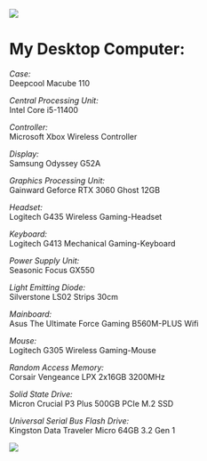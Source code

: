 ![](https://repository-images.githubusercontent.com/855971197/fb392328-bcff-415c-a3c0-11ebcdbacd0d)

# My Desktop Computer:
						
*Case:*\
Deepcool Macube 110

*Central Processing Unit:*\
Intel Core i5-11400

*Controller:*\
Microsoft Xbox Wireless Controller

*Display:*\
Samsung Odyssey G52A

*Graphics Processing Unit:*\
Gainward Geforce RTX 3060 Ghost 12GB

*Headset:*\
Logitech G435 Wireless Gaming-Headset

*Keyboard:*\
Logitech G413 Mechanical Gaming-Keyboard

*Power Supply Unit:*\
Seasonic Focus GX550

*Light Emitting Diode:*\
Silverstone LS02 Strips	30cm

*Mainboard:*\
Asus The Ultimate Force Gaming B560M-PLUS Wifi

*Mouse:*\
Logitech G305 Wireless Gaming-Mouse

*Random Access Memory:*\
Corsair Vengeance LPX 2x16GB 3200MHz

*Solid State Drive:*\
Micron Crucial P3 Plus 500GB PCIe M.2 SSD

*Universal Serial Bus Flash Drive:*\
Kingston Data Traveler Micro 64GB 3.2 Gen 1

![](https://repository-images.githubusercontent.com/810064277/5ac2334d-bb17-443b-a508-bdf68c7a152d)
